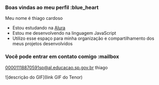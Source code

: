 ### Boas vindas ao meu perfil :blue_heart

Meu nome é thiago cardoso

- Estou estudando na [Alura](https://www.alura.com.br)
- Estou me desenvolvendo na linguagem JavaScript
- Utilizo esse espaço para minha organização e compartilhamento dos meus projetos desenvolvidos

### Você pode entrar em contato comigo :mailbox

00001118870591sp@al.educacao.sp.gov.br
thiago

![descrição do GIF](link GIF do Tenor)
